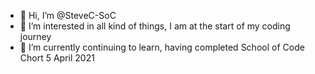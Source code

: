 - 👋 Hi, I’m @SteveC-SoC
- 👀 I’m interested in all kind of things, I am at the start of my coding journey
- 🌱 I’m currently continuing to learn, having completed School of Code Chort 5 April 2021


<!---
SteveC-SoC/SteveC-SoC is a ✨ special ✨ repository because its `README.md` (this file) appears on your GitHub profile.
You can click the Preview link to take a look at your changes.
--->
